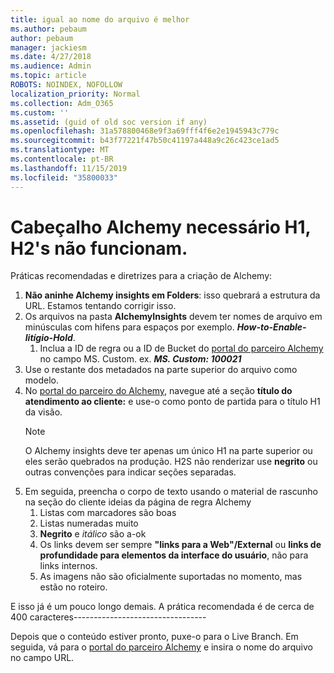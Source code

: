 ```yaml
---
title: igual ao nome do arquivo é melhor
ms.author: pebaum
author: pebaum
manager: jackiesm
ms.date: 4/27/2018
ms.audience: Admin
ms.topic: article
ROBOTS: NOINDEX, NOFOLLOW
localization_priority: Normal
ms.collection: Adm_O365
ms.custom: ''
ms.assetid: (guid of old soc version if any)
ms.openlocfilehash: 31a578800468e9f3a69fff4f6e2e1945943c779c
ms.sourcegitcommit: b43f77221f47b50c41197a448a9c26c423ce1ad5
ms.translationtype: MT
ms.contentlocale: pt-BR
ms.lasthandoff: 11/15/2019
ms.locfileid: "35800033"
---
```

# <a name="required-alchemy-header-h1-h2s-dont-work"></a>Cabeçalho Alchemy necessário H1, H2's não funcionam.
Práticas recomendadas e diretrizes para a criação de Alchemy:

1. **Não aninhe Alchemy insights em Folders**: isso quebrará a estrutura da URL. Estamos tentando corrigir isso.
1. Os arquivos na pasta **AlchemyInsights** devem ter nomes de arquivo em minúsculas com hifens para espaços por exemplo. ***How-to-Enable-litígio-Hold***.
    1. Inclua a ID de regra ou a ID de Bucket do [portal do parceiro Alchemy](https://alchemyportal.azurewebsites.net) no campo MS. Custom. ex. ***MS. Custom: 100021***
1. Use o restante dos metadados na parte superior do arquivo como modelo.
1. No [portal do parceiro do Alchemy](https://alchemyportal.azurewebsites.net), navegue até a seção **título do atendimento ao cliente:** e use-o como ponto de partida para o título H1 da visão. 
    > [!NOTE]
    > O Alchemy insights deve ter apenas um único H1 na parte superior ou eles serão quebrados na produção. H2S não renderizar use **negrito** ou outras convenções para indicar seções separadas.
1. Em seguida, preencha o corpo de texto usando o material de rascunho na seção do cliente ideias da página de regra Alchemy
    1. Listas com marcadores são boas
    1. Listas numeradas muito
    1. **Negrito** e *itálico* são a-ok
    1. Os links devem ser sempre **"links para a Web"/External** ou **links de profundidade para elementos da interface do usuário**, não para links internos.
    1. As imagens não são oficialmente suportadas no momento, mas estão no roteiro.

E isso já é um pouco longo demais. A prática recomendada é de cerca de 400 caracteres---------------------------------

Depois que o conteúdo estiver pronto, puxe-o para o Live Branch. Em seguida, vá para o [portal do parceiro Alchemy](https://alchemyportal.azurewebsites.net) e insira o nome do arquivo no campo URL. 